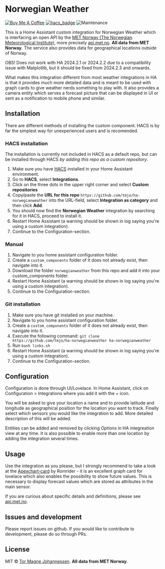 # Norwegian Weather
[![Buy Me A Coffee][buymeacoffee-image]][buymeacoffee-url]
[![hacs_badge](https://img.shields.io/badge/HACS-Custom-orange.svg)](https://github.com/custom-components/hacs) ![Maintenance](https://img.shields.io/maintenance/yes/2024.svg)

This is a Home Assistant custom integration for Norwegian Weather which is interfacing an open API by the [MET Norway (The Norwegian Meteorological Institute)](https://met.no/en/), more precisely [api.met.no](https://api.met.no/).  **All data from MET Norway**. The service also provides data for geographical locations outside of Norway.

OBS! Does not work with HA 2024.2.1 or 2024.2.2 due to a compatibility issue with Matplotlib, but it should be fixed from 2024.2.3 and onwards.

What makes this integration different from most weather integrations in HA is that it provides much more detailed data and is meant to be used with graph cards to give weather nerds something to play with. It also provides a camera entity which serves a forecast picture that can be displayed in UI or sent as a notification to mobile phone and similar.

## Installation
There are different methods of installing the custom component. HACS is by far the simplest way for unexperienced users and is recomended.

### HACS installation
The installation is currently not included in HACS as a default repo, but can be installed through HACS *by adding this repo as a custom repository*.

1. Make sure you have [HACS](https://hacs.xyz/) installed in your Home Assistant environment.
2. Go to **HACS**, select **Integrations**.
3. Click on the three dots in the upper right corner and select **Custom repositories**
4. Copy/paste the **URL for this repo** `https://github.com/tmjo/ha-norwegianweather` into the URL-field, select **Integration as category** and then click **Add**.
5. You should now find the **Norwegian Weather** integration by searching for it in HACS, proceed to install it.
6. Restart Home Assistant (a warning should be shown in log saying you're using a custom integration).
7. Continue to the Configuration-section.


### Manual
1. Navigate to you home assistant configuration folder.
2. Create a `custom_components` folder of it does not already exist, then navigate into it.
3. Download the folder `norwegianweather` from this repo and add it into your custom_components folder.
4. Restart Home Assistant (a warning should be shown in log saying you're using a custom integration).
5. Continue to the Configuration-section.


### Git installation
1. Make sure you have git installed on your machine.
2. Navigate to you home assistant configuration folder.
3. Create a `custom_components` folder of it does not already exist, then navigate into it.
4. Execute the following command: `git clone https://github.com/tmjo/ha-norwegianweather ha-norwegianweather`
5. Run `bash links.sh`
6. Restart Home Assistant (a warning should be shown in log saying you're using a custom integration).
7. Continue to the Configuration-section.

## Configuration
Configuration is done through UI/Lovelace. In Home Assistant, click on Configuration > Integrations where you add it with the + icon.

You will be asked to give your location a name and to provide latitude and longitude as geographical position for the location you want to track. Finally select which sensors you would like the integration to add. More detailed description of this will be added.

Entities can be added and removed by clicking *Options* in HA integreation view at any time. It is also possible to enable more than one location by adding the integration several times.

## Usage
Use the integration as you please, but I strongly recommend to take a look at the [Apexchart-card](https://github.com/RomRider/apexcharts-card) by Romrider - it is an excellent graph card for lovelace which also enables the possibility to show future values. This is necessary to display forecast values which are stored as attributes in the main sensor.

If you are curious about specific details and definitions, please see [api.met.no](https://api.met.no/).

## Issues and development
Please report issues on github. If you would like to contribute to development, please do so through PRs.

## License
MIT © [Tor Magne Johannessen][tmjo]. **All data from MET Norway**.

<!-- Badges -->
[hacs-url]: https://github.com/custom-components/hacs
[hacs-image]: https://img.shields.io/badge/HACS-Custom-orange.svg
[buymeacoffee-url]: https://www.buymeacoffee.com/tmjo
[buymeacoffee-image]: https://img.shields.io/badge/support-buymeacoffee-222222.svg?style=flat-square
[tmjo]: https://github.com/tmjo
